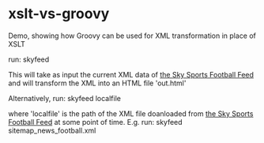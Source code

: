 # xslt-vs-groovy
Demo, showing how Groovy can be used for XML transformation in place of XSLT

run: skyfeed

This will take as input the current XML data of [the Sky Sports Football Feed](http://www.skysports.com/sitemap_news_football.xml) and will transform the XML into an HTML file 'out.html'

Alternatively, run: skyfeed localfile

where 'localfile' is the path of the XML file doanloaded from [the Sky Sports Football Feed](http://www.skysports.com/sitemap_news_football.xml) at some point of time.
E.g. run: skyfeed sitemap_news_football.xml
